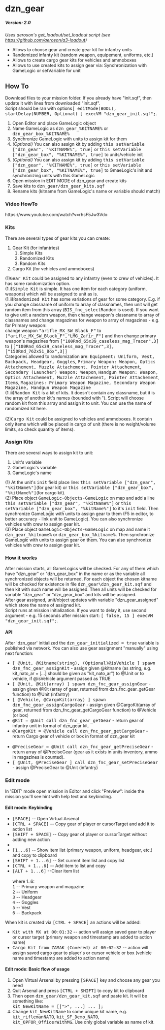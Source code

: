 # dzn_gear
##### Version: 2.0

<i>Uses aeroson's get_loadout/set_loadout script (see https://github.com/aeroson/a3-loadout)</i>

- Allows to choose gear and create gear kit for infantry units
- Randomized infanty kit (random weapon, equipement, uniforms, etc.)
- Allows to create cargo gear kits for vehicles and ammoboxes
- Allows to use created kits to assign gear via: Synchronization with GameLogic or setVariable for unit

<h2>How To</h2>
Download files to your mission folder. If you already have "init.sqf", then update it with lines from downloaded "init.sqf".
<br>Script should be ran with options<tt>[ editMode(BOOL), startDelay(NUMBER, Optional) ] execVM "dzn_gear_init.sqf";</tt>.
<br>
<ol>
 <li>Open Editor and place GameLogic object</li>
 <li>Name GameLogic as <tt>dzn_gear_%KITNAME%</tt> or <tt>dzn_gear_box_%KITNAME%</tt></li>
 <li>Synchronize GameLogic with units to assign kit for them</li>
 <li><i>(Optional)</i> You can also assign kit by adding <tt>this setVariable ["dzn_gear", "%KITNAME%", true]</tt> or <tt>this setVariable ["dzn_gear_box", "%KITNAME%", true]</tt> to units/vehicle init</li>
 <li><i>(Optional)</i> You can also assign kit by adding <tt>this setVariable ["dzn_gear", "%KITNAME%", true]</tt> or <tt>this setVariable ["dzn_gear_box", "%KITNAME%", true]</tt> to GmaeLogic's init and synchronizing units with this GameLogic</li>
 <li>Open mission in EDIT MODE of dzn_gear and create kits</li>
 <li>Save kits to <tt>dzn_gear/dzn_gear_kits.sqf</tt></li>
 <li>Rename kits (kitname from GameLogic's name or variable should match)</li>
</ol>

<h3>Video HowTo</h3> 
https://www.youtube.com/watch?v=rhsF5Jw3Vdo
<!--
<h3>Google Slides HowTo</h3> 
-->

<h3>Kits</h3>
There are several types of gear kits you can create:
<ol>
 <li>Gear Kit (for infantries)<ol>
  <li>Simple Kits</li>
  <li>Randomized Kits</li>
  <li>Random Kits</li>
 </ol></li>
 <li>Cargo Kit (for vehicles and ammoboxes)</li>
</ol>

(1)<tt>Gear Kit</tt> could be assigned to any infantry (even to crew of vehicles). It has some randomization option.
<br>(1.i)<tt>Simple Kit</tt> is simple. It has one item for each category (uniform, weapons) which will be assigned to unit as is.
<br>(1.ii)<tt>Randomized Kit</tt> has some variations of gear for some category. E.g. if you change classname of uniform to array of classnames, then unit will get random item from this array (<tt>BIS_fnc_selectRandom</tt> is used). If you want to give unit a random weapon, then change weapon's classname to array of classnames and change magazines for weapon to array of magazines - e.g. for Primary weapon:
<br>    change weapon <tt>"arifle_MX_SW_Black_F"</tt> to <tt>["arifle_MX_SW_Black_F","LMG_Zafir_F"]</tt> and then change primary weapon's magazines from <tt>["100Rnd_65x39_caseless_mag_Tracer",3]</tt> to <tt>[["100Rnd_65x39_caseless_mag_Tracer",3],["150Rnd_762x51_Box",3]]</tt>
<br>Categories allowed to randomization are: <tt>Equipment: Uniform, Vest, Backpack, Headgear, Goggles</tt>,  <tt>Primary Weapon: Weapon, Optics Attachement, Muzzle Attachement, Pointer Attachement</tt>, <tt>Secondary (Launcher) Weapon: Weapon</tt>, <tt>Handgun Weapon: Weapon, Optics Attachement, Muzzle Attachement, Pointer Attachement</tt>, <tt>Items</tt>, <tt>Magazines: Primary Weapon Magazine, Secondary Weapon Magazine, Handgun Weapon Magazine</tt>
<br>(1.iii)<tt>Random Kit</tt> is a kit of kits. It doesn't contain any classname, but it is the array of another kit's names (bounded with "). Script will choose random kit from this array and assign it to unit. You can use the name of randomized kit here.
<br><br>(2)<tt>Cargo Kit</tt> could be assigned to vehicles and ammoboxes. It contain only items which will be placed in cargo of unit (there is no weight/volume limits, so check quantity of items).

<h3>Assign Kits</h3>
There are several ways to assign kit to unit:
<ol>
 <li>Unit's variable</li>
 <li>GameLogic's variable</li>
 <li>GameLogic's name</li>
</ol>
(1) At the unit's <tt>init</tt> field place line: <tt>this setVariable ["dzn_gear", "%kitName%"]</tt>(for gear kit) or <tt>this setVariable ["dzn_gear_box", "%kitName%"]</tt>(for cargo kit).
<br>(2) Place object <tt>GameLogic-Objects-GameLogic</tt> on map and add a line <tt>this setVariable ["dzn_gear", "%kitName%"]</tt> or <tt>this setVariable ["dzn_gear_box", "%kitName%"]</tt> to it's <tt>init</tt> field. Then synchronize GameLogic with units to assign gear to them (F5 in editor, to better accuracy - link unit to GameLogic). You can also synchronize vehicles with crew to assign gear kit.
<br>(3) Place object <tt>GameLogic-Objects-GameLogic</tt> on map and name it <tt>dzn_gear_%kitname%</tt> or <tt>dzn_gear_box_%kitname%</tt>. Then synchronize GameLogic with units to assign gear on them. You can also synchronize vehicles with crew to assign gear kit.

<h3>How it works</h3> 
After mission starts, all GameLogics will be checked. For any of them which have "dzn_gear" or "dzn_gear_box" in the name or as the variable all synchronized objects will be returned. For each object the chosen kitname will be checked for existence in file <tt>dzn_gear\dzn_gear_kit.sqf</tt> and then kit with such name will be assigned.
Then all units will be checked for variable "dzn_gear" or "dzn_gear_box" and kits will be assigned.
<br>After gear assigned, unit/object updates with variable "dzn_gear_assigned" which store the name of assigned kit.
<br>Script runs at mission initialization. If you want to delay it, use second argument - e.g. 15 seconds after mission start:  <tt>[ false,  15 ] execVM "dzn_gear_init.sqf";</tt>.

<h4>API</h4>
After 'dzn_gear' initialized the <tt>dzn_gear_initialized = true</tt> variable is published via network.
You can also use gear assignment "manually" using next function:
<ul>
 <li><tt>[ @Unit, @Kitname(string), (Optional)@isVehicle ] spawn dzn_fnc_gear_assignKit</tt> - assign given @kitname (as string, e.g. kit_nato_ar = [...] should be given as "kit_nato_ar") to @Unit or to vehicle, if @isVehicle argument passed as TRUE</li>
 <li><tt>[ @Unit, @Kit(array) ] spawn dzn_fnc_gear_assignGear</tt> - assign given @Kit (array of gear, returned from dzn_fnc_gear_getGear function) to @Unit (infantry)</li>
 <li><tt>[ @Vehicle, @CargoKit(array) ] spawn dzn_fnc_gear_assignCargoGear</tt> - assign given @CargoKit(array of gear, returned from dzn_fnc_gear_getCargoGear function) to @Vehicle (or box)</li> 
 <li><tt>@Kit = @Unit call dzn_fnc_gear_getGear</tt> - return gear of infantry unit in format of dzn_gear kit.</li>
 <li><tt>@CargoKit = @Vehicle call dzn_fnc_gear_getCargoGear</tt> - return Cargo gear of vehicle or box in format of dzn_gear kit</li>
 <br>
 <li><tt>@PreciseGear = @Unit call dzn_fnc_gear_getPreciseGear</tt> - return array of @PreciseGear (gear as it exists in units inventory, ammo in magazines is counted).
 <li><tt>[ @Unit, @PreciseGear ] call dzn_fnc_gear_setPreciseGear</tt> - assign @PreciseGear to @Unit (infantry)</li>
</ul>

<h3>Edit mode</h3>
In 'EDIT' mode open mission in Editor and click "Preview": inside the mission you'll see hint with help text and keybinding.

<h4>Edit mode: Keybinding</h4>
<ul>
 <li><tt>[SPACE]</tt> -- Open Virtual Arsenal</li>
 <li><tt>[CTRL + SPACE]</tt> -- Copy gear of player or cursorTarget and add it to action list</li>
 <li><tt>[SHIFT + SPACE]</tt> -- Copy gear of player or cursorTarget without adding new action</li>
 <li></li>
 <li><tt>[1...6]</tt> -- Show item list (primary weapon, uniform, headgear, etc.) and copy to clipboard</li>
 <li><tt>[SHIFT + 1...6]</tt> -- Set current item list and copy list</li>
 <li><tt>[CTRL + 1...6]</tt> -- Add item to list and copy</li>
 <li><tt>[ALT + 1...6]</tt> --Clear item list</li>
 <br>where 1..6:
 <br><tt>1</tt> -- Primary weapon and magazine
 <br><tt>2</tt> -- Uniform 
 <br><tt>3</tt> -- Headgear
 <br><tt>4</tt> -- Goggles
 <br><tt>5</tt> -- Vest
 <br><tt>6</tt> -- Backpack
</ul>

When kit is created via <tt>[CTRL + SPACE]</tt> an actions will be added:
<ul>
 <li><tt>Kit with MX at 00:01:32</tt> -- action will assign saved gear to player or cursor target (primary weapon and timestamp are added to action name)</li>
 <li><tt>Cargo Kit from ZAMAK (Covered) at 00:02:32</tt> -- action will assign saved cargo gear to player's or cursor vehicle or box (vehicle name and timestamp are added to action name)</li>
</ul>

<h4>Edit mode: Basic flow of usage</h4>
<ol>
 <li>Open Virtual Arsenal by pressing <tt>[SPACE]</tt> key and choose any gear you need</li>
 <li>Quit Arsenal and press <tt>[CTRL + SHIFT]</tt> to copy kit to clipboard</li>
 <li>Then open <tt>dzn_gear/dzn_gear_kit.sqf</tt> and paste kit. It will be something like:
<br><tt>kit_NewKitName = [["<EQUIPEMENT >>", ...]  ... ];</tt>
 <li>Change <tt>kit_NewKitName</tt> to some unique kit name, e.g. <tt>kit_riflemanNATO</tt>, <tt>kit_SF_Demo_NATO</tt>,  <tt>kit_OPFOR_OfficerWithMG</tt>. Use only global variable as name of kit.</li>
</ol>
